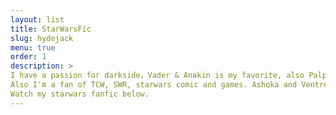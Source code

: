 ```yaml
---
layout: list
title: StarWarsFic
slug: hydejack
menu: true
order: 1
description: >
I have a passion for darkside，Vader & Anakin is my favorite, also Palpatine, Thawn and Maul.
Also I'm a fan of TCW, SWR, starwars comic and games. Ashoka and Ventress are always my girl.
Watch my starwars fanfic below.
---
```

